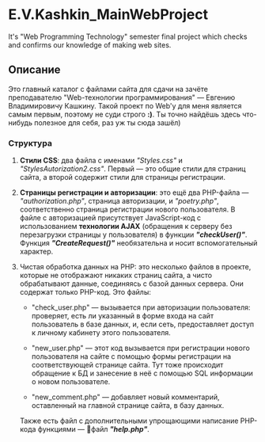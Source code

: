 # E.V.Kashkin_MainWebProject
 It's "Web Programming Technology" semester final project which checks and confirms our knowledge of making web sites.
 
 ## Описание
 <p>Это главный каталог с файлами сайта для сдачи на зачёте преподавателю "Web-технологии программирования" — Евгению Владимировичу Кашкину. Такой проект по Web'у для меня является самым первым, поэтому не суди строго <b>:)</b>. Ты точно найдёшь здесь что-нибудь полезное для себя, раз уж ты сюда зашёл)</p>
 <h3>Структура</h3>
 <p><ol>
   <li><b>Стили CSS</b>: два файла с именами <i>"Styles.css"</i> и <i>"StylesAutorization2.css"</i>. Первый — это общие стили для страниц сайта, а второй содержит стили для страницы регистрации.</p></li>
   <li><p><b>Страницы регистрации и авторизации</b>: это ещё два PHP-файла — <i>"authorization.php"</i>, страница авторизации, и <i>"poetry.php"</i>, соответственно страница регистрации нового пользователя. В файле с авторизацией присутствует JavaScript-код с использованием <b>технологии AJAX</b> (обращения к серверу без перезагрузки страницы у пользователя) в функции <b><i>"checkUser()"</i></b>. Функция <b><i>"CreateRequest()"</i></b> необязательна и носит вспомогательный характер.</p></li>
   <li>Чистая обработка данных на PHP: это несколько файлов в проекте, которые не отображают никаких страниц сайта, а чисто обрабатывают данные, соединяясь с базой данных сервера. Они содержат только PHP-код. Это файлы:
     <ul>
      <li><p>"check_user.php" — вызывается при авторизации пользователя: проверяет, есть ли указанный в форме входа на сайт пользователь в базе данных, и, если сеть, предоставляет доступ к личному кабинету этого пользователя.</p></li>
      <li><p>"new_user.php" — этот код вызывается при регистрации нового пользователя на сайте с помощью формы регистрации на соответствующей странице сайта. Тут тоже происходит обращение к БД и занесение в неё с помощью SQL информации о новом пользователе.</p></li>
      <li><p>"new_comment.php" — добавляет новый комментарий, оставленный на главной странице сайта, в базу данных.</p></li>
     </ul></p>
 
   <p>Также есть файл с дополнительными упрощающими написание PHP-кода функциями — файл <b><i>"help.php"</i></b>.</p></li>
 </ol></p>
